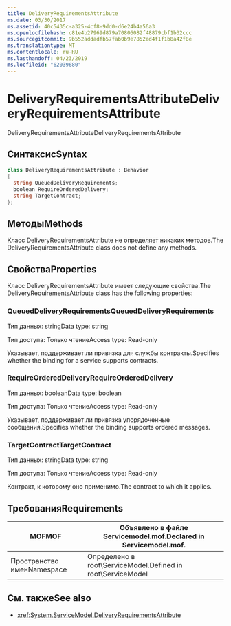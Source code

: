 ```yaml
---
title: DeliveryRequirementsAttribute
ms.date: 03/30/2017
ms.assetid: 40c5435c-a325-4cf8-9dd0-d6e24b4a56a3
ms.openlocfilehash: c81e4b27969d879a70806082f48879cbf1b32ccc
ms.sourcegitcommit: 9b552addadfb57fab0b9e7852ed4f1f1b8a42f8e
ms.translationtype: MT
ms.contentlocale: ru-RU
ms.lasthandoff: 04/23/2019
ms.locfileid: "62039680"
---
```

# <a name="deliveryrequirementsattribute"></a><span data-ttu-id="7ac27-102">DeliveryRequirementsAttribute</span><span class="sxs-lookup"><span data-stu-id="7ac27-102">DeliveryRequirementsAttribute</span></span>
<span data-ttu-id="7ac27-103">DeliveryRequirementsAttribute</span><span class="sxs-lookup"><span data-stu-id="7ac27-103">DeliveryRequirementsAttribute</span></span>  
  
## <a name="syntax"></a><span data-ttu-id="7ac27-104">Синтаксис</span><span class="sxs-lookup"><span data-stu-id="7ac27-104">Syntax</span></span>  
  
```csharp
class DeliveryRequirementsAttribute : Behavior  
{  
  string QueuedDeliveryRequirements;  
  boolean RequireOrderedDelivery;  
  string TargetContract;  
};  
```  
  
## <a name="methods"></a><span data-ttu-id="7ac27-105">Методы</span><span class="sxs-lookup"><span data-stu-id="7ac27-105">Methods</span></span>  
 <span data-ttu-id="7ac27-106">Класс DeliveryRequirementsAttribute не определяет никаких методов.</span><span class="sxs-lookup"><span data-stu-id="7ac27-106">The DeliveryRequirementsAttribute class does not define any methods.</span></span>  
  
## <a name="properties"></a><span data-ttu-id="7ac27-107">Свойства</span><span class="sxs-lookup"><span data-stu-id="7ac27-107">Properties</span></span>  
 <span data-ttu-id="7ac27-108">Класс DeliveryRequirementsAttribute имеет следующие свойства.</span><span class="sxs-lookup"><span data-stu-id="7ac27-108">The DeliveryRequirementsAttribute class has the following properties:</span></span>  
  
### <a name="queueddeliveryrequirements"></a><span data-ttu-id="7ac27-109">QueuedDeliveryRequirements</span><span class="sxs-lookup"><span data-stu-id="7ac27-109">QueuedDeliveryRequirements</span></span>  
 <span data-ttu-id="7ac27-110">Тип данных: string</span><span class="sxs-lookup"><span data-stu-id="7ac27-110">Data type: string</span></span>  
  
 <span data-ttu-id="7ac27-111">Тип доступа: Только чтение</span><span class="sxs-lookup"><span data-stu-id="7ac27-111">Access type: Read-only</span></span>  
  
 <span data-ttu-id="7ac27-112">Указывает, поддерживает ли привязка для службы контракты.</span><span class="sxs-lookup"><span data-stu-id="7ac27-112">Specifies whether the binding for a service supports contracts.</span></span>  
  
### <a name="requireordereddelivery"></a><span data-ttu-id="7ac27-113">RequireOrderedDelivery</span><span class="sxs-lookup"><span data-stu-id="7ac27-113">RequireOrderedDelivery</span></span>  
 <span data-ttu-id="7ac27-114">Тип данных: boolean</span><span class="sxs-lookup"><span data-stu-id="7ac27-114">Data type: boolean</span></span>  
  
 <span data-ttu-id="7ac27-115">Тип доступа: Только чтение</span><span class="sxs-lookup"><span data-stu-id="7ac27-115">Access type: Read-only</span></span>  
  
 <span data-ttu-id="7ac27-116">Указывает, поддерживает ли привязка упорядоченные сообщения.</span><span class="sxs-lookup"><span data-stu-id="7ac27-116">Specifies whether the binding supports ordered messages.</span></span>  
  
### <a name="targetcontract"></a><span data-ttu-id="7ac27-117">TargetContract</span><span class="sxs-lookup"><span data-stu-id="7ac27-117">TargetContract</span></span>  
 <span data-ttu-id="7ac27-118">Тип данных: string</span><span class="sxs-lookup"><span data-stu-id="7ac27-118">Data type: string</span></span>  
  
 <span data-ttu-id="7ac27-119">Тип доступа: Только чтение</span><span class="sxs-lookup"><span data-stu-id="7ac27-119">Access type: Read-only</span></span>  
  
 <span data-ttu-id="7ac27-120">Контракт, к которому оно применимо.</span><span class="sxs-lookup"><span data-stu-id="7ac27-120">The contract to which it applies.</span></span>  
  
## <a name="requirements"></a><span data-ttu-id="7ac27-121">Требования</span><span class="sxs-lookup"><span data-stu-id="7ac27-121">Requirements</span></span>  
  
|<span data-ttu-id="7ac27-122">MOF</span><span class="sxs-lookup"><span data-stu-id="7ac27-122">MOF</span></span>|<span data-ttu-id="7ac27-123">Объявлено в файле Servicemodel.mof.</span><span class="sxs-lookup"><span data-stu-id="7ac27-123">Declared in Servicemodel.mof.</span></span>|  
|---------|-----------------------------------|  
|<span data-ttu-id="7ac27-124">Пространство имен</span><span class="sxs-lookup"><span data-stu-id="7ac27-124">Namespace</span></span>|<span data-ttu-id="7ac27-125">Определено в root\ServiceModel.</span><span class="sxs-lookup"><span data-stu-id="7ac27-125">Defined in root\ServiceModel</span></span>|  
  
## <a name="see-also"></a><span data-ttu-id="7ac27-126">См. также</span><span class="sxs-lookup"><span data-stu-id="7ac27-126">See also</span></span>

- <xref:System.ServiceModel.DeliveryRequirementsAttribute>

